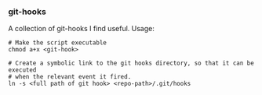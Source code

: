 ### git-hooks

A collection of git-hooks I find useful.
Usage:
```
# Make the script executable
chmod a+x <git-hook> 

# Create a symbolic link to the git hooks directory, so that it can be executed
# when the relevant event it fired.
ln -s <full path of git hook> <repo-path>/.git/hooks


